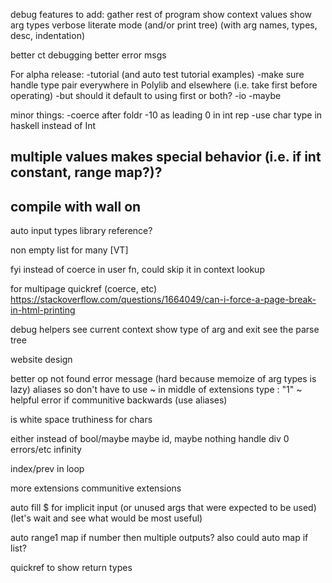 debug features to add:
	gather rest of program
	show context values
	show arg types
	verbose literate mode (and/or print tree) (with arg names, types, desc, indentation)

better ct debugging
better error msgs

For alpha release:
-tutorial (and auto test tutorial examples)
-make sure handle type pair everywhere in Polylib and elsewhere (i.e. take first before operating)
	-but should it default to using first or both?
-io
-maybe

minor things:
-coerce after foldr
-10 as leading 0 in int rep
-use char type in haskell instead of Int

multiple values makes special behavior (i.e. if int constant, range map?)?
------------------------------------------
compile with wall on
-------------------------------
auto input types
library reference?

non empty list for many [VT]

fyi instead of coerce in user fn, could skip it in context lookup

for multipage quickref (coerce, etc)
https://stackoverflow.com/questions/1664049/can-i-force-a-page-break-in-html-printing

debug helpers
	see current context
	show type of arg and exit
	see the parse tree

website design

better op not found error message (hard because memoize of arg types is lazy)
aliases so don't have to use ~ in middle of extensions type : "1" ~
helpful error if communitive backwards (use aliases)

is white space truthiness for chars

either instead of bool/maybe
maybe id, maybe nothing
handle div 0 errors/etc
infinity

index/prev in loop

more extensions
	communitive extensions

auto fill $ for implicit input (or unused args that were expected to be used) (let's wait and see what would be most useful)

auto range1 map if number then multiple outputs? also could auto map if list?

quickref to show return types
